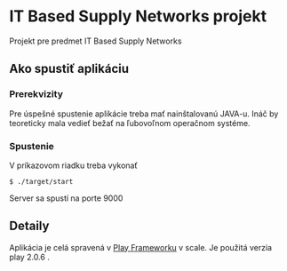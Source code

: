# IT Based Supply Networks projekt

Projekt pre predmet IT Based Supply Networks

## Ako spustiť aplikáciu

### Prerekvizity

Pre úspešné spustenie aplikácie treba mať nainštalovanú JAVA-u. 
Ináč by teoreticky mala vedieť bežať na ľubovoľnom operačnom systéme.

### Spustenie

V príkazovom riadku treba vykonať 

    $ ./target/start

Server sa spustí na porte 9000

## Detaily

Aplikácia je celá spravená v [Play Frameworku](http://www.playframework.com/) v scale.
Je použitá verzia play 2.0.6 .

